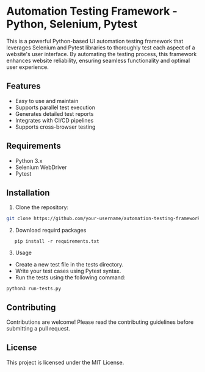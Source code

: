 # Automation Testing Framework - Python, Selenium, Pytest

This is a powerful Python-based UI automation testing framework that leverages Selenium and Pytest libraries to thoroughly test each aspect of a website's user interface. By automating the testing process, this framework enhances website reliability, ensuring seamless functionality and optimal user experience.

## Features

- Easy to use and maintain
- Supports parallel test execution
- Generates detailed test reports
- Integrates with CI/CD pipelines
- Supports cross-browser testing

## Requirements

- Python 3.x
- Selenium WebDriver
- Pytest

## Installation

1. Clone the repository:

```bash
git clone https://github.com/your-username/automation-testing-framework.git
```

2. Download requird packages
```python3
   pip install -r requirements.txt
```

3. Usage
- Create a new test file in the tests directory.
- Write your test cases using Pytest syntax.
- Run the tests using the following command:
```python3
python3 run-tests.py
```

## Contributing
Contributions are welcome! Please read the contributing guidelines before submitting a pull request.

## License
This project is licensed under the MIT License.
